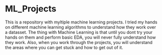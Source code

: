 # ML_Projects
This is a repository with myltiple machine learning projects. I tried my hands on different machine learning algorithms to understand how they work over a datasset. The thing with Machine Learning is that until you dont try your hands on them and perform basic EDA, you will never fully understand how they work.
Also, when you work through the projects, you will understand the areas where you can get stuck and how to get out of it.

